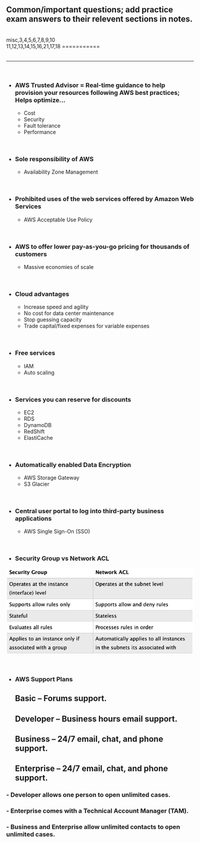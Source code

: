 ## **Common/important questions**; add practice exam answers to their relevent sections in notes.

<br>
misc,3,4,5,6,7,8,9,10 
<br>
11,12,13,14,15,16,21,17,18 ===========
<br>

<br>

-------------------------------------------------

<br>

- ### **AWS Trusted Advisor** = Real-time guidance to help provision your resources following AWS best practices; Helps optimize...
	- 	Cost
	-	Security
	-	Fault tolerance
	-	Performance

<br>

- ### **Sole responsibility of AWS**
	- Availability Zone Management

<br>

- ### **Prohibited uses of the web services offered by Amazon Web Services**
	- AWS Acceptable Use Policy

<br>

- ### **AWS to offer lower pay-as-you-go pricing for thousands of customers**
	- Massive economies of scale

<br>

- ### **Cloud advantages**
	- Increase speed and agility
	- No cost for data center maintenance
	- Stop guessing capacity
	- Trade capital/fixed expenses for variable expenses

<br>

- ### **Free services**
	- IAM
	- Auto scaling

<br>

- ### **Services you can reserve for discounts**
	- EC2
	- RDS
	- DynamoDB
	- RedShift
	- ElastiCache

<br>

- ### **Automatically enabled Data Encryption**
	- AWS Storage Gateway
	- S3 Glacier

<br>

- ### **Central user portal to log into third-party business applications**
	- AWS Single Sign-On (SSO)

<br>

- ### **Security Group vs Network ACL**
![](securityGroupNetworkACL.jpg)

<br>

- ### **AWS Support Plans**
	## **Basic** – Forums support.
	## **Developer** – Business hours email support.
	## **Business** – 24/7 email, chat, and phone support.
	## **Enterprise** – 24/7 email, chat, and phone support.

### - Developer allows one person to open unlimited cases.
### - Enterprise comes with a Technical Account Manager (TAM).
### - Business and Enterprise allow unlimited contacts to open unlimited cases.

<br>